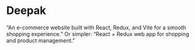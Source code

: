 # Deepak
“An e-commerce website built with React, Redux, and Vite for a smooth shopping experience.”  Or simpler: “React + Redux web app for shopping and product management.”

